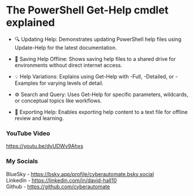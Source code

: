 # The PowerShell Get-Help cmdlet explained
- 🔍 Updating Help: Demonstrates updating PowerShell help files using Update-Help for the latest documentation.

- 📂 Saving Help Offline: Shows saving help files to a shared drive for environments without direct internet access.

- 💡 Help Variations: Explains using Get-Help with -Full, -Detailed, or -Examples for varying levels of detail.

- ⚙️ Search and Query: Uses Get-Help for specific parameters, wildcards, or conceptual topics like workflows.

- 📖 Exporting Help: Enables exporting help content to a text file for offline review and learning.

### YouTube Video ###
https://youtu.be/dyUDWv9Ahxs

### My Socials ###
BlueSky - https://bsky.app/profile/cyberautomate.bsky.social<br/>
LinkedIn - https://linkedin.com/in/david-hall10 <br/>
Github - https://github.com/cyberautomate